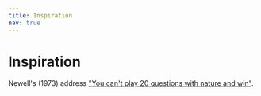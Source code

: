 ```yaml
---
title: Inspiration
nav: true
---
```


# Inspiration

Newell's (1973) address ["You can't play 20 questions with nature and win"](http://shelf2.library.cmu.edu/Tech/240474311.pdf).
